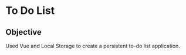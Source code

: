 # To Do List

## Objective
Used Vue and Local Storage to create a persistent to-do list application.

